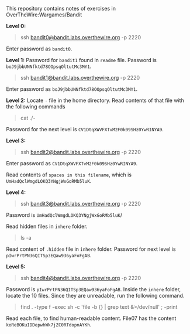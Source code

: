 This repository contains notes of exercises in OverTheWire:Wargames/Bandit

**Level 0:**

> ssh bandit0@bandit.labs.overthewire.org -p 2220

Enter password as `bandit0`.

**Level 1:**
Password for `bandit1` found in `readme` file. Password is `boJ9jbbUNNfktd78OOpsqOltutMc3MY1`.

> ssh bandit1@bandit.labs.overthewire.org -p 2220

Enter password as `boJ9jbbUNNfktd78OOpsqOltutMc3MY1`.

**Level 2:**
Locate `-` file in the home directory. Read contents of that file with the following commands
> cat ./-

Password for the next level is `CV1DtqXWVFXTvM2F0k09SHz0YwRINYA9`.

**Level 3:**

> ssh bandit2@bandit.labs.overthewire.org -p 2220

Enter password as `CV1DtqXWVFXTvM2F0k09SHz0YwRINYA9`.

Read contents of `spaces in this filename`, which is `UmHadQclWmgdLOKQ3YNgjWxGoRMb5luK`.

**Level 4:**

> ssh bandit3@bandit.labs.overthewire.org -p 2220

Password is `UmHadQclWmgdLOKQ3YNgjWxGoRMb5luK`/

Read hidden files in `inhere` folder.
> ls -a

Read content of `.hidden` file in `inhere` folder. Password for next level is `pIwrPrtPN36QITSp3EQaw936yaFoFgAB`.

**Level 5:**
> ssh bandit4@bandit.labs.overthewire.org -p 2220

Password is `pIwrPrtPN36QITSp3EQaw936yaFoFgAB`. Inside the `inhere` folder, locate the 10 files. Since they are unreadable, run  the following command.
> find . -type f -exec sh -c 'file -b {} | grep text &>/dev/null' \; -print

Read each file, to find human-readable content. File07 has the content `koReBOKuIDDepwhWk7jZC0RTdopnAYKh`.




